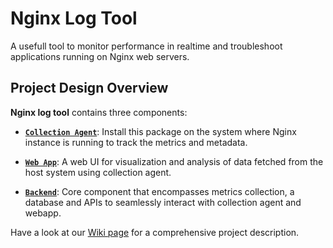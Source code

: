 # Nginx Log Tool

A usefull tool to monitor performance in realtime and troubleshoot applications running on Nginx web servers.

## Project Design Overview
**Nginx log tool** contains three components:
* [**`Collection Agent`**](src/collectionAgent): Install this package on the system where Nginx instance is running to track the metrics and metadata.
  
* [**`Web App`**](src/frontend): A web UI for visualization and analysis of data fetched from the host system using collection agent.
  
* [**`Backend`**](src/backend): Core component that encompasses metrics collection, a database and APIs to seamlessly interact with collection agent and webapp.

Have a look at our [Wiki page](https://github.com/CS305-software-Engineering/nginx-log-tool/wiki) for a comprehensive project description.
